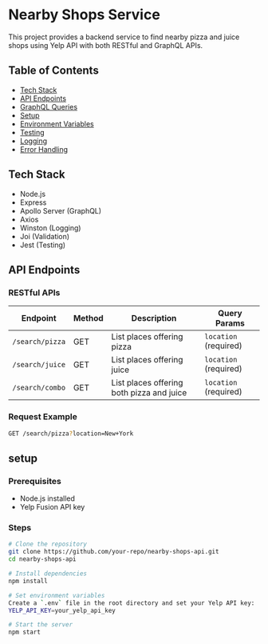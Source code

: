 # Nearby Shops Service

This project provides a backend service to find nearby pizza and juice shops using Yelp API with both RESTful and GraphQL APIs.

## Table of Contents
- [Tech Stack](#tech-stack)
- [API Endpoints](#api-endpoints)
- [GraphQL Queries](#graphql-queries)
- [Setup](#setup)
- [Environment Variables](#environment-variables)
- [Testing](#testing)
- [Logging](#logging)
- [Error Handling](#error-handling)

## Tech Stack
- Node.js
- Express
- Apollo Server (GraphQL)
- Axios
- Winston (Logging)
- Joi (Validation)
- Jest (Testing)

## API Endpoints
### RESTful APIs
| Endpoint           | Method | Description                 | Query Params       |
|-----------------|-------|--------------------------|---------------|
| `/search/pizza` | GET   | List places offering pizza | `location` (required) |
| `/search/juice` | GET   | List places offering juice | `location` (required) |
| `/search/combo` | GET   | List places offering both pizza and juice | `location` (required) |

### Request Example
```bash
GET /search/pizza?location=New+York
```

## setup

### Prerequisites
- Node.js installed
- Yelp Fusion API key

### Steps
```bash
# Clone the repository
git clone https://github.com/your-repo/nearby-shops-api.git
cd nearby-shops-api

# Install dependencies
npm install

# Set environment variables
Create a `.env` file in the root directory and set your Yelp API key:
YELP_API_KEY=your_yelp_api_key

# Start the server
npm start